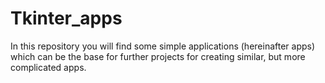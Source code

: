 # Tkinter_apps
In this repository you will find some simple applications (hereinafter apps) which can be the base for further projects for creating similar, but more complicated apps.
